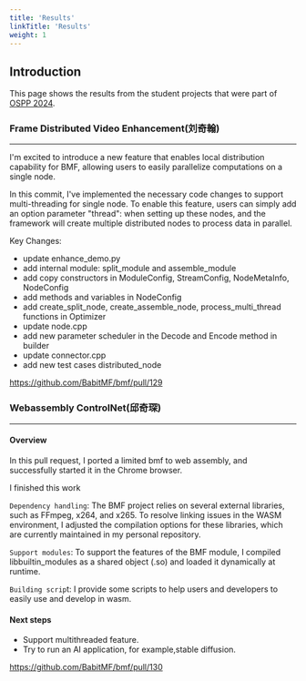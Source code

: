 ```yaml
---
title: 'Results'
linkTitle: 'Results'
weight: 1
---
```


## Introduction
This page shows the results from the student projects that were part of [OSPP 2024](../../2024/).

### Frame Distributed Video Enhancement(刘奇翰)
---

I'm excited to introduce a new feature that enables local distribution capability for BMF, allowing users to easily
parallelize computations on a single node.

In this commit, I've implemented the necessary code changes to support multi-threading for single node. To enable this
feature, users can simply add an option parameter "thread":<number> when setting up these nodes, and the framework will create multiple distributed nodes to process data in parallel.

Key Changes:

- update enhance_demo.py
- add internal module: split_module and assemble_module
- add copy constructors in ModuleConfig, StreamConfig, NodeMetaInfo, NodeConfig
- add methods and variables in NodeConfig
- add create_split_node, create_assemble_node, process_multi_thread functions in Optimizer
- update node.cpp
- add new parameter scheduler in the Decode and Encode method in builder
- update connector.cpp
- add new test cases distributed_node

https://github.com/BabitMF/bmf/pull/129

### Webassembly ControlNet(邱奇琛)
---

#### Overview
In this pull request, I ported a limited bmf to web assembly, and successfully started it in the Chrome browser.

I finished this work

`Dependency handling`: The BMF project relies on several external libraries, such as FFmpeg, x264, and x265. To resolve linking issues in the WASM environment, I adjusted the compilation options for these libraries, which are currently maintained in my personal repository.

`Support modules`: To support the features of the BMF module, I compiled libbuiltin_modules as a shared object (.so) and loaded it dynamically at runtime.

`Building scrip`t: I provide some scripts to help users and developers to easily use and develop in wasm.

#### Next steps
- Support multithreaded feature.
- Try to run an AI application, for example,stable diffusion.

https://github.com/BabitMF/bmf/pull/130